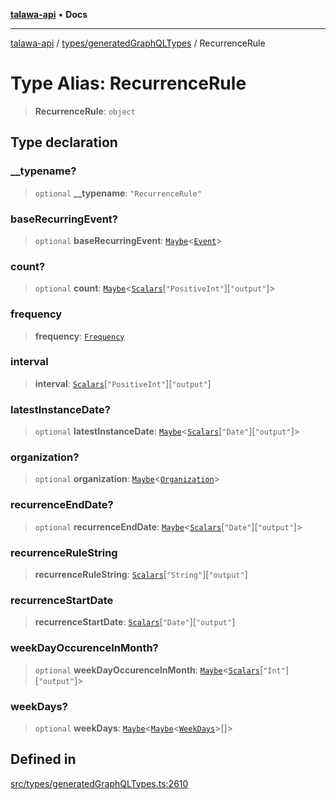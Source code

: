 [**talawa-api**](../../../README.md) • **Docs**

***

[talawa-api](../../../modules.md) / [types/generatedGraphQLTypes](../README.md) / RecurrenceRule

# Type Alias: RecurrenceRule

> **RecurrenceRule**: `object`

## Type declaration

### \_\_typename?

> `optional` **\_\_typename**: `"RecurrenceRule"`

### baseRecurringEvent?

> `optional` **baseRecurringEvent**: [`Maybe`](Maybe.md)\<[`Event`](Event.md)\>

### count?

> `optional` **count**: [`Maybe`](Maybe.md)\<[`Scalars`](Scalars.md)\[`"PositiveInt"`\]\[`"output"`\]\>

### frequency

> **frequency**: [`Frequency`](Frequency.md)

### interval

> **interval**: [`Scalars`](Scalars.md)\[`"PositiveInt"`\]\[`"output"`\]

### latestInstanceDate?

> `optional` **latestInstanceDate**: [`Maybe`](Maybe.md)\<[`Scalars`](Scalars.md)\[`"Date"`\]\[`"output"`\]\>

### organization?

> `optional` **organization**: [`Maybe`](Maybe.md)\<[`Organization`](Organization.md)\>

### recurrenceEndDate?

> `optional` **recurrenceEndDate**: [`Maybe`](Maybe.md)\<[`Scalars`](Scalars.md)\[`"Date"`\]\[`"output"`\]\>

### recurrenceRuleString

> **recurrenceRuleString**: [`Scalars`](Scalars.md)\[`"String"`\]\[`"output"`\]

### recurrenceStartDate

> **recurrenceStartDate**: [`Scalars`](Scalars.md)\[`"Date"`\]\[`"output"`\]

### weekDayOccurenceInMonth?

> `optional` **weekDayOccurenceInMonth**: [`Maybe`](Maybe.md)\<[`Scalars`](Scalars.md)\[`"Int"`\]\[`"output"`\]\>

### weekDays?

> `optional` **weekDays**: [`Maybe`](Maybe.md)\<[`Maybe`](Maybe.md)\<[`WeekDays`](WeekDays.md)\>[]\>

## Defined in

[src/types/generatedGraphQLTypes.ts:2610](https://github.com/PalisadoesFoundation/talawa-api/blob/6712e9940a5702665afc506fa9f6e9d7e1dc7991/src/types/generatedGraphQLTypes.ts#L2610)
